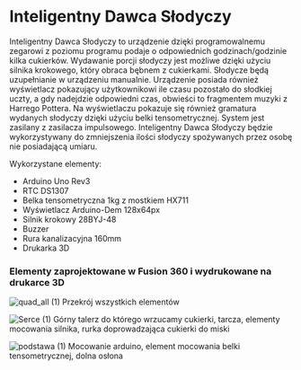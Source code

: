 # Inteligentny Dawca Słodyczy


Inteligentny Dawca Słodyczy to urządzenie dzięki programowalnemu zegarowi z poziomu programu podaje o odpowiednich godzinach/godzinie kilka cukierków. Wydawanie porcji słodyczy jest możliwe dzięki użyciu silnika krokowego, który obraca bębnem z cukierkami. Słodycze będą uzupełnianie w urządzeniu manualnie. Urządzenie posiada również wyświetlacz pokazujący użytkownikowi ile czasu pozostało do słodkiej uczty, a gdy nadejdzie odpowiedni czas, obwieści to fragmentem muzyki z Harrego Pottera. Na wyświetlaczu pokazuje się również gramatura wydanych słodyczy dzięki użyciu belki tensometrycznej. System jest zasilany z zasilacza impulsowego. Inteligentny Dawca Słodyczy będzie wykorzystywany do zmniejszenia ilości słodyczy spożywanych przez osobę nie posiadającą umiaru.

Wykorzystane elementy:
- Arduino Uno Rev3
- RTC DS1307
- Belka tensometryczna 1kg z mostkiem HX711
- Wyświetlacz Arduino-Dem 128x64px
- Silnik krokowy 28BYJ-48
- Buzzer
- Rura kanalizacyjna 160mm
- Drukarka 3D

### Elementy zaprojektowane w Fusion 360 i wydrukowane na drukarce 3D
![quad_all (1)](https://user-images.githubusercontent.com/56382792/157101463-795f9115-7048-48e0-b69f-e2c22ee17eb0.png)
Przekrój wszystkich elementów

![Serce (1)](https://user-images.githubusercontent.com/56382792/157101579-c2e19c09-28ea-40cd-b622-2fcf7c380d99.png)
Górny talerz do którego wrzucamy cukierki, tarcza, elementy mocowania silnika, rurka doprowadzająca cukierki do miski

![podstawa (1)](https://user-images.githubusercontent.com/56382792/157101830-e6db9884-2c0f-4cfe-b36e-78baee68e58b.png)
Mocowanie arduino, element mocowania belki tensometrycznej, dolna osłona

